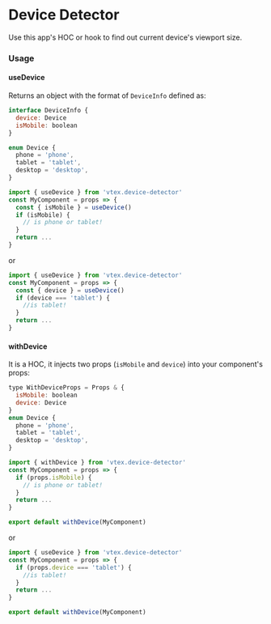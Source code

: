 # Device Detector

Use this app's HOC or hook to find out current device's viewport size.

### Usage

#### useDevice

Returns an object with the format of `DeviceInfo` defined as:
```js
interface DeviceInfo {
  device: Device
  isMobile: boolean
}

enum Device {
  phone = 'phone',
  tablet = 'tablet',
  desktop = 'desktop',
}
```

```js
import { useDevice } from 'vtex.device-detector'
const MyComponent = props => {
  const { isMobile } = useDevice()
  if (isMobile) { 
    // is phone or tablet!
  }
  return ...
}
```

or

```js
import { useDevice } from 'vtex.device-detector'
const MyComponent = props => {
  const { device } = useDevice()
  if (device === 'tablet') { 
    //is tablet!
  }
  return ...
}
```

#### withDevice

It is a HOC, it injects two props (`isMobile` and `device`) into your component's props:

```js
type WithDeviceProps = Props & {
  isMobile: boolean
  device: Device
}
enum Device {
  phone = 'phone',
  tablet = 'tablet',
  desktop = 'desktop',
}
```

```js
import { withDevice } from 'vtex.device-detector'
const MyComponent = props => {
  if (props.isMobile) { 
    // is phone or tablet!
  }
  return ...
}

export default withDevice(MyComponent)
```

or

```js
import { useDevice } from 'vtex.device-detector'
const MyComponent = props => {
  if (props.device === 'tablet') { 
    //is tablet!
  }
  return ...
}

export default withDevice(MyComponent)
```

